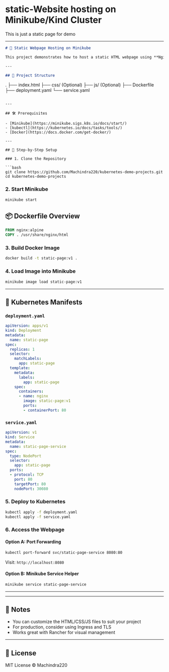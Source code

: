 # static-Website hosting on Minikube/Kind Cluster
This is just a static page for demo

---

```markdown
# 🚀 Static Webpage Hosting on Minikube

This project demonstrates how to host a static HTML webpage using **Nginx** on a local **Minikube** Kubernetes cluster. It includes a Dockerfile, Kubernetes manifests, and deployment instructions.

---

## 📁 Project Structure

```
.
├── index.html
├── css/ (Optional)
├── js/  (Optional)
├── Dockerfile
├── deployment.yaml
└── service.yaml
```

---

## 🛠️ Prerequisites

- [Minikube](https://minikube.sigs.k8s.io/docs/start/)
- [kubectl](https://kubernetes.io/docs/tasks/tools/)
- [Docker](https://docs.docker.com/get-docker/)

---

## 🧱 Step-by-Step Setup

### 1. Clone the Repository

```bash
git clone https://github.com/Machindra220/kubernetes-demo-projects.git
cd kubernetes-demo-projects
```

### 2. Start Minikube

```bash
minikube start
```
## 📦 Dockerfile Overview

```Dockerfile
FROM nginx:alpine
COPY . /usr/share/nginx/html
```

### 3. Build Docker Image

```bash
docker build -t static-page:v1 .
```

### 4. Load Image into Minikube

```bash
minikube image load static-page:v1
```

---

## 📄 Kubernetes Manifests

### `deployment.yaml`

```yaml
apiVersion: apps/v1
kind: Deployment
metadata:
  name: static-page
spec:
  replicas: 1
  selector:
    matchLabels:
      app: static-page
  template:
    metadata:
      labels:
        app: static-page
    spec:
      containers:
      - name: nginx
        image: static-page:v1
        ports:
        - containerPort: 80
```

### `service.yaml`

```yaml
apiVersion: v1
kind: Service
metadata:
  name: static-page-service
spec:
  type: NodePort
  selector:
    app: static-page
  ports:
  - protocol: TCP
    port: 80
    targetPort: 80
    nodePort: 30080
```


### 5. Deploy to Kubernetes

```bash
kubectl apply -f deployment.yaml
kubectl apply -f service.yaml
```

### 6. Access the Webpage

#### Option A: Port Forwarding

```bash
kubectl port-forward svc/static-page-service 8080:80
```

Visit: `http://localhost:8080`

#### Option B: Minikube Service Helper

```bash
minikube service static-page-service
```

---


---

## 🧠 Notes

- You can customize the HTML/CSS/JS files to suit your project
- For production, consider using Ingress and TLS
- Works great with Rancher for visual management

---

## 📜 License

MIT License © Machindra220
